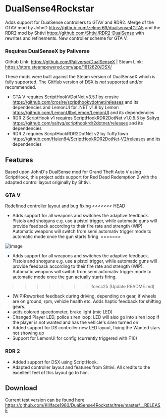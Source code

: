 # DualSense4Rockstar

Adds support for DualSense controllers to GTAV and RDR2.
Merge of the GTAV mod by JohnD https://github.com/zelmer69/dualsense4GTA5 and the RDR2 mod by Shtivi https://github.com/Shtivi/RDR2-DualSense
 with rewrites and refinements.
New controller scheme for GTA V.

### Requires DualSenseX by Paliverse
Github Link: https://github.com/Paliverse/DualSenseX | Steam Link:  https://store.steampowered.com/app/1812620/DSX/

These mods were built against the Steam version of DualSenseX which is fully supported. The GitHub version of DSX is *not* supported and/or recommended.

- GTA V requires ScriptHookVDotNet v3.5.1 by crosire https://github.com/crosire/scripthookvdotnet/releases and its dependencies and LemonUI for .NET v1.8 by Lemon https://github.com/LemonUIbyLemon/LemonUI and its dependencies
- RDR 2 ScriptHook v1 requires ScriptHookRDR2DotNet v1.0.5.5 by Saltyq https://github.com/saltyq/scripthookrdr2dotnet/releases and its dependencies
- RDR 2 requires ScriptHookRDR2DotNet v2 by TuffyTown https://github.com/Halen84/ScriptHookRDR2DotNet-V2/releases and its dependencies


## Features
Based upon JohnD's DualSense mod for Grand Theft Auto V using ScriptHook, this project adds support for Red Dead Redemption 2 with the adapted control layout originally by Shtivi.

### GTA V
Redefined controller layout and bug fixing
<<<<<<< HEAD
- Adds support for all weapons and switches the adaptive feedback. Pistols and shotguns e.g. use a pistol trigger, while automatic guns will provide feedback according to their fire rate and strength (WIP) Automatic weapons will switch from semi automativ trigger mode to automatic mode once the gun starts firing.
=======

![image](https://user-images.githubusercontent.com/16738568/190234195-d3b623f1-ab29-48db-b357-997e5ba13d5f.png)

- Adds support for all weapons and switches the adaptive feedback. Pistols and shotguns e.g. use a pistol trigger, while automatic guns will provide feedback according to their fire rate and strength (WIP). Automatic weapons will switch from semi automativ trigger mode to automatic mode once the gun actually starts firing.
>>>>>>> fcecc25 (Update README.md)
- (WIP)Reworked feedback during driving, depending on gear, if wheels are on ground, rpm, vehicle health etc. Adds haptic feedback for shifting gears.
- adds colored speedometer, brake light (mic LED)
- Changed Player LED, police siren loop; LED will also go into siren loop if the player is not wanted and has the vehicle's siren turned on
- Added support for DS controller new LED layout, fixing the Wanted stars not showing up
- Support for LemonUI for config (currently triggered with F10)

### RDR 2
- Added support for DSX using ScriptHook.
- Adapted controller layout and features from Shtivi. All credits to the excellent feel of this layout go to him.

## Download
Current test version can be found here
https://github.com/Killface1980/DualSense4Rockstar/tree/master/__RELEASE